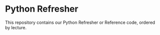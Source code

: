 # Python Refresher 
This repository contains our Python Refresher or Reference code, ordered by lecture.
